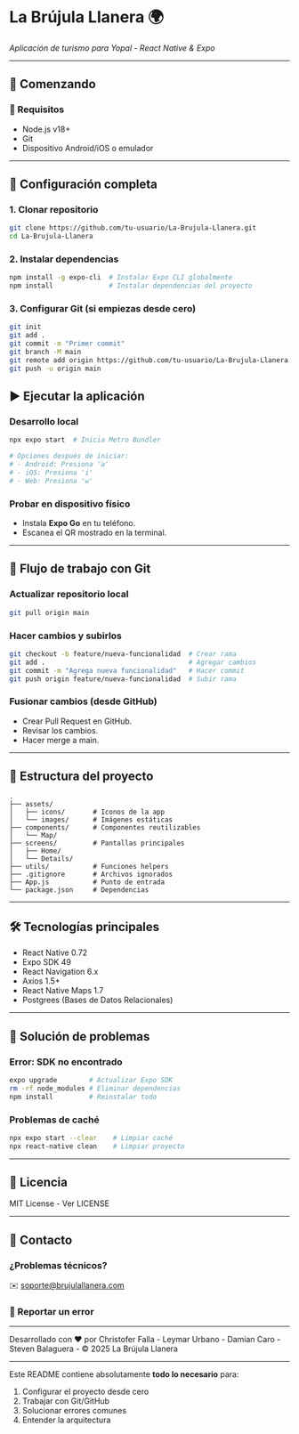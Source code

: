 # La Brújula Llanera 🌍
_Aplicación de turismo para Yopal - React Native & Expo_

---

## 🚀 Comenzando

### 👋 Requisitos
- Node.js v18+
- Git
- Dispositivo Android/iOS o emulador

---

## 🔧 Configuración completa

### 1. Clonar repositorio
```bash
git clone https://github.com/tu-usuario/La-Brujula-Llanera.git
cd La-Brujula-Llanera
```

### 2. Instalar dependencias
```bash
npm install -g expo-cli  # Instalar Expo CLI globalmente
npm install              # Instalar dependencias del proyecto
```

### 3. Configurar Git (si empiezas desde cero)
```bash
git init
git add .
git commit -m "Primer commit"
git branch -M main
git remote add origin https://github.com/tu-usuario/La-Brujula-Llanera.git
git push -u origin main
```

## ▶️ Ejecutar la aplicación

### Desarrollo local
```bash
npx expo start  # Inicia Metro Bundler

# Opciones después de iniciar:
# - Android: Presiona 'a'
# - iOS: Presiona 'i'
# - Web: Presiona 'w'
```

### Probar en dispositivo físico
- Instala **Expo Go** en tu teléfono.
- Escanea el QR mostrado en la terminal.

---

## 🔄 Flujo de trabajo con Git

### Actualizar repositorio local
```bash
git pull origin main
```

### Hacer cambios y subirlos
```bash
git checkout -b feature/nueva-funcionalidad  # Crear rama
git add .                                    # Agregar cambios
git commit -m "Agrega nueva funcionalidad"   # Hacer commit
git push origin feature/nueva-funcionalidad  # Subir rama
```

### Fusionar cambios (desde GitHub)
- Crear Pull Request en GitHub.
- Revisar los cambios.
- Hacer merge a main.

---

## 🐂 Estructura del proyecto

```plaintext
.
├── assets/
│   ├── icons/       # Iconos de la app
│   └── images/      # Imágenes estáticas
├── components/      # Componentes reutilizables
│   └── Map/
├── screens/         # Pantallas principales
│   ├── Home/
│   └── Details/
├── utils/           # Funciones helpers
├── .gitignore       # Archivos ignorados
├── App.js           # Punto de entrada
└── package.json     # Dependencias
```

---

## 🛠 Tecnologías principales
- React Native 0.72
- Expo SDK 49
- React Navigation 6.x
- Axios 1.5+
- React Native Maps 1.7
- Postgrees (Bases de Datos Relacionales)

---

## 🐛 Solución de problemas

### Error: SDK no encontrado
```bash
expo upgrade        # Actualizar Expo SDK
rm -rf node_modules # Eliminar dependencias
npm install         # Reinstalar todo
```

### Problemas de caché
```bash
npx expo start --clear    # Limpiar caché
npx react-native clean    # Limpiar proyecto
```

---

## 📝 Licencia
MIT License - Ver LICENSE

---

## 💎 Contacto

### ¿Problemas técnicos?
✉️ soporte@brujulallanera.com

### 🐞 Reportar un error

---

Desarrollado con ❤️ por Christofer Falla - Leymar Urbano - Damian Caro - Steven Balaguera - © 2025 La Brújula Llanera

---

Este README contiene absolutamente **todo lo necesario** para:
1. Configurar el proyecto desde cero
2. Trabajar con Git/GitHub
3. Solucionar errores comunes
4. Entender la arquitectura


